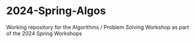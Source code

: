 # 2024-Spring-Algos
Working repository for the Algorithms / Problem Solving Workshop as part of the 2024 Spring Workshops
